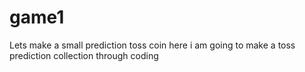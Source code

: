 # game1
Lets make a small prediction toss coin here i am going to make a toss prediction collection through coding
